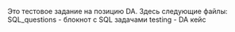 Это тестовое задание на позицию DA.
Здесь следующие файлы:
SQL_questions - блокнот с SQL задачами
testing - DA кейс